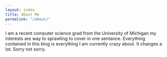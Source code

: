 ```yaml
---
layout: index
title: About Me
permalink: "/about/"
---
```


I am a recent computer science grad from the University of Michigan my interests are way to sprawling to cover in one sentance. Everything contained in this blog is everything I am currently crazy about. It changes a lot. Sorry not sorry.
